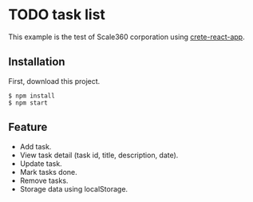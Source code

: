 # TODO task list

This example is the test of Scale360 corporation using [crete-react-app](https://github.com/facebook/create-react-app).

## Installation

First, download this project.

```
$ npm install
$ npm start
```

## Feature

- Add task.
- View task detail (task id, title, description, date).
- Update task.
- Mark tasks done.
- Remove tasks.
- Storage data using localStorage.
